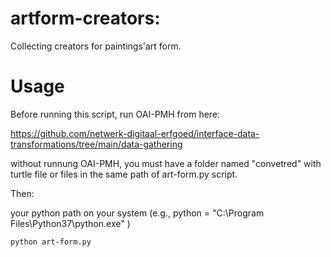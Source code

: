# artform-creators:

Collecting creators for paintings'art form.


# Usage

Before running this script, run OAI-PMH from here:

https://github.com/netwerk-digitaal-erfgoed/interface-data-transformations/tree/main/data-gathering

without runnung OAI-PMH, you must have a folder named "convetred" with turtle file or files in the same path of art-form.py script.

Then:

your python path on your system (e.g., python = "C:\Program Files\Python37\python.exe" )

`python art-form.py`
